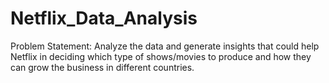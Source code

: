 # Netflix_Data_Analysis

Problem Statement: Analyze the data and generate insights that could help Netflix in deciding which type of shows/movies to produce and how they can grow the business in different countries.
